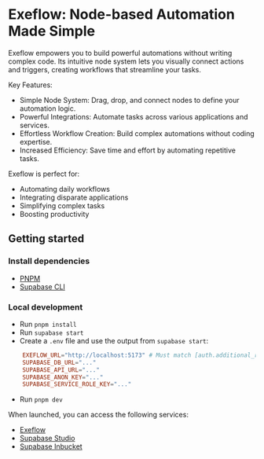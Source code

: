 # Exeflow: Node-based Automation Made Simple

Exeflow empowers you to build powerful automations without writing complex code. Its intuitive node system lets you visually connect actions and triggers, creating workflows that streamline your tasks.

Key Features:
- Simple Node System: Drag, drop, and connect nodes to define your automation logic.
- Powerful Integrations: Automate tasks across various applications and services.
- Effortless Workflow Creation: Build complex automations without coding expertise.
- Increased Efficiency: Save time and effort by automating repetitive tasks.

Exeflow is perfect for:
- Automating daily workflows
- Integrating disparate applications
- Simplifying complex tasks
- Boosting productivity

## Getting started

### Install dependencies

- [PNPM](https://pnpm.io/installation)
- [Supabase CLI](https://github.com/supabase/cli#getting-started)

### Local development

- Run `pnpm install`
- Run `supabase start`
- Create a `.env` file and use the output from `supabase start`:
```toml
    EXEFLOW_URL="http://localhost:5173" # Must match [auth.additional_redirect_urls] in supabase/config.toml
    SUPABASE_DB_URL="..."
    SUPABASE_API_URL="..."
    SUPABASE_ANON_KEY="..."
    SUPABASE_SERVICE_ROLE_KEY="..."
```
- Run `pnpm dev`

When launched, you can access the following services:

- [Exeflow](http://localhost:5173)
- [Supabase Studio](http://127.0.0.1:54323)
- [Supabase Inbucket](http://127.0.0.1:54324)
